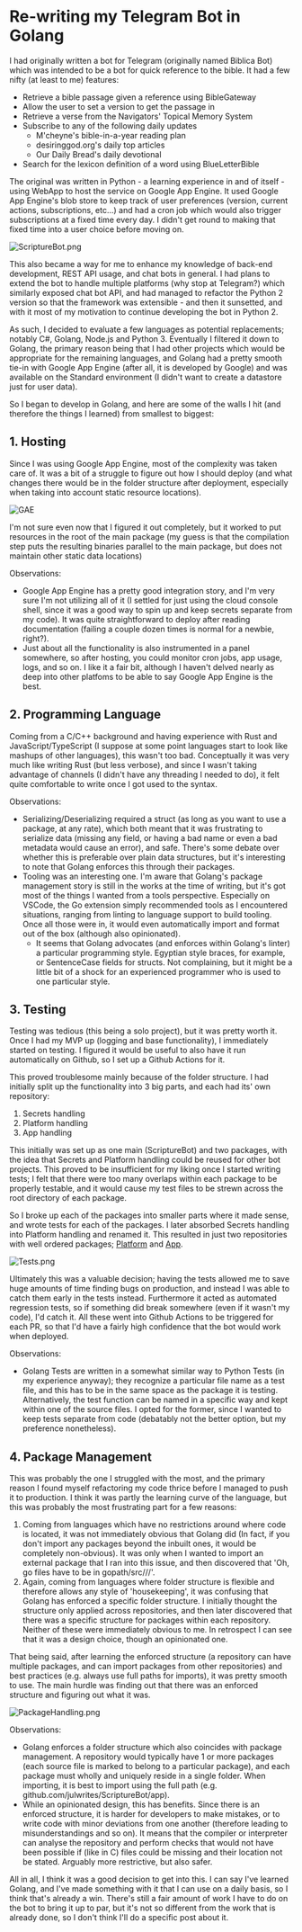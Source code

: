 # Re-writing my Telegram Bot in Golang

I had originally written a bot for Telegram (originally named Biblica Bot) which was intended to be a bot for quick reference to the bible. It had a few nifty (at least to me) features:
- Retrieve a bible passage given a reference using BibleGateway
- Allow the user to set a version to get the passage in
- Retrieve a verse from the Navigators' Topical Memory System
- Subscribe to any of the following daily updates
  - M'cheyne's bible-in-a-year reading plan
  - desiringgod.org's daily top articles
  - Our Daily Bread's daily devotional
- Search for the lexicon definition of a word using BlueLetterBible

The original was written in Python - a learning experience in and of itself - using WebApp to host the service on Google App Engine. It used Google App Engine's blob store to keep track of user preferences (version, current actions, subscriptions, etc...) and had a cron job which would also trigger subscriptions at a fixed time every day. I didn't get round to making that fixed time into a user choice before moving on.

![ScriptureBot.png](../assets/blog/2020_06_19_Golang_Bot/ScriptureBot.png)

This also became a way for me to enhance my knowledge of back-end development, REST API usage, and chat bots in general. I had plans to extend the bot to handle multiple platforms (why stop at Telegram?) which similarly exposed chat bot API, and had managed to refactor the Python 2 version so that the framework was extensible - and then it sunsetted, and with it most of my motivation to continue developing the bot in Python 2.

As such, I decided to evaluate a few languages as potential replacements; notably C#, Golang, Node.js and Python 3. Eventually I filtered it down to Golang, the primary reason being that I had other projects which would be appropriate for the remaining languages, and Golang had a pretty smooth tie-in with Google App Engine (after all, it is developed by Google) and was available on the Standard environment (I didn't want to create a datastore just for user data).

So I began to develop in Golang, and here are some of the walls I hit (and therefore the things I learned) from smallest to biggest:

## 1. Hosting
Since I was using Google App Engine, most of the complexity was taken care of. It was a bit of a struggle to figure out how I should deploy (and what changes there would be in the folder structure after deployment, especially when taking into account static resource locations).

![GAE](../assets/blog/2020_06_19_Golang_Bot/GAE.png)

I'm not sure even now that I figured it out completely, but it worked to put resources in the root of the main package (my guess is that the compilation step puts the resulting binaries parallel to the main package, but does not maintain other static data locations)

Observations:
- Google App Engine has a pretty good integration story, and I'm very sure I'm not utilizing all of it (I settled for just using the cloud console shell, since it was a good way to spin up and keep secrets separate from my code). It was quite straightforward to deploy after reading documentation (failing a couple dozen times is normal for a newbie, right?).
- Just about all the functionality is also instrumented in a panel somewhere, so after hosting, you could monitor cron jobs, app usage, logs, and so on. I like it a fair bit, although I haven't delved nearly as deep into other platfoms to be able to say Google App Engine is the best.

## 2. Programming Language
Coming from a C/C++ background and having experience with Rust and JavaScript/TypeScript (I suppose at some point languages start to look like mashups of other languages), this wasn't too bad. Conceptually it was very much like writing Rust (but less verbose), and since I wasn't taking advantage of channels (I didn't have any threading I needed to do), it felt quite comfortable to write once I got used to the syntax.

Observations:
- Serializing/Deserializing required a struct (as long as you want to use a package, at any rate), which both meant that it was frustrating to serialize data (missing any field, or having a bad name or even a bad metadata would cause an error), and safe. There's some debate over whether this is preferable over plain data structures, but it's interesting to note that Golang enforces this through their packages.
- Tooling was an interesting one. I'm aware that Golang's package management story is still in the works at the time of writing, but it's got most of the things I wanted from a tools perspective. Especially on VSCode, the Go extension simply recommended tools as I encountered situations, ranging from linting to language support to build tooling. Once all those were in, it would even automatically import and format out of the box (although also opinionated).
  - It seems that Golang advocates (and enforces within Golang's linter) a particular programming style. Egyptian style braces, for example, or SentenceCase fields for structs. Not complaining, but it might be a little bit of a shock for an experienced programmer who is used to one particular style.

## 3. Testing
Testing was tedious (this being a solo project), but it was pretty worth it. Once I had my MVP up (logging and base functionality), I immediately started on testing. I figured it would be useful to also have it run automatically on Github, so I set up a Github Actions for it.

This proved troublesome mainly because of the folder structure. I had initially split up the functionality into 3 big parts, and each had its' own repository:
1. Secrets handling
2. Platform handling
3. App handling

This initially was set up as one main (ScriptureBot) and two packages, with the idea that Secrets and Platform handling could be reused for other bot projects. This proved to be insufficient for my liking once I started writing tests; I felt that there were too many overlaps within each package to be properly testable, and it would cause my test files to be strewn across the root directory of each package.

So I broke up each of the packages into smaller parts where it made sense, and wrote tests for each of the packages. I later absorbed Secrets handling into Platform handling and renamed it. This resulted in just two repositories with well ordered packages; [Platform](github.com/julwrites/BotPlatform) and [App](github.com/julwrites/ScriptureBot).

![Tests.png](../assets/blog/2020_06_19_Golang_Bot/Tests.png)

Ultimately this was a valuable decision; having the tests allowed me to save huge amounts of time finding bugs on production, and instead I was able to catch them early in the tests instead. Furthermore it acted as automated regression tests, so if something did break somewhere (even if it wasn't my code), I'd catch it. All these went into Github Actions to be triggered for each PR, so that I'd have a fairly high confidence that the bot would work when deployed.

Observations:
- Golang Tests are written in a somewhat similar way to Python Tests (in my experience anyway); they recognize a particular file name as a test file, and this has to be in the same space as the package it is testing. Alternatively, the test function can be named in a specific way and kept within one of the source files. I opted for the former, since I wanted to keep tests separate from code (debatably not the better option, but my preference nonetheless).

## 4. Package Management
This was probably the one I struggled with the most, and the primary reason I found myself refactoring my code thrice before I managed to push it to production. I think it was partly the learning curve of the language, but this was probably the most frustrating part for a few reasons:
1. Coming from languages which have no restrictions around where code is located, it was not immediately obvious that Golang did (In fact, if you don't import any packages beyond the inbuilt ones, it would be completely non-obvious). It was only when I wanted to import an external package that I ran into this issue, and then discovered that 'Oh, go files have to be in gopath/src/<host>/<username>/<repository>'.
2. Again, coming from languages where folder structure is flexible and therefore allows any style of 'housekeeping', it was confusing that Golang has enforced a specific folder structure. I initially thought the structure only applied across repositories, and then later discovered that there was a specific structure for packages within each repository. Neither of these were immediately obvious to me. In retrospect I can see that it was a design choice, though an opinionated one.

That being said, after learning the enforced structure (a repository can have multiple packages, and can import packages from other repositories) and best practices (e.g. always use full paths for imports), it was pretty smooth to use. The main hurdle was finding out that there was an enforced structure and figuring out what it was.

![PackageHandling.png](../assets/blog/2020_06_19_Golang_Bot/PackageHandling.png)

Observations:
- Golang enforces a folder structure which also coincides with package management. A repository would typically have 1 or more packages (each source file is marked to belong to a particular package), and each package must wholly and uniquely reside in a single folder. When importing, it is best to import using the full path (e.g. github.com/julwrites/ScriptureBot/app).
- While an opinionated design, this has benefits. Since there is an enforced structure, it is harder for developers to make mistakes, or to write code with minor deviations from one another (therefore leading to misunderstandings and so on). It means that the compiler or interpreter can analyse the repository and perform checks that would not have been possible if (like in C) files could be missing and their location not be stated. Arguably more restrictive, but also safer.


All in all, I think it was a good decision to get into this. I can say I've learned Golang, and I've made something with it that I can use on a daily basis, so I think that's already a win. There's still a fair amount of work I have to do on the bot to bring it up to par, but it's not so different from the work that is already done, so I don't think I'll do a specific post about it.
